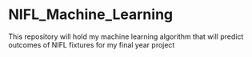 # NIFL_Machine_Learning
This repository will hold my machine learning algorithm that will predict outcomes of NIFL fixtures for my final year project
